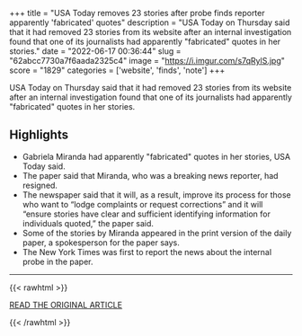+++
title = "USA Today removes 23 stories after probe finds reporter apparently 'fabricated' quotes"
description = "USA Today on Thursday said that it had removed 23 stories from its website after an internal investigation found that one of its journalists had apparently \"fabricated\" quotes in her stories."
date = "2022-06-17 00:36:44"
slug = "62abcc7730a7f6aada2325c4"
image = "https://i.imgur.com/s7qRylS.jpg"
score = "1829"
categories = ['website', 'finds', 'note']
+++

USA Today on Thursday said that it had removed 23 stories from its website after an internal investigation found that one of its journalists had apparently \"fabricated\" quotes in her stories.

## Highlights

- Gabriela Miranda had apparently "fabricated" quotes in her stories, USA Today said.
- The paper said that Miranda, who was a breaking news reporter, had resigned.
- The newspaper said that it will, as a result, improve its process for those who want to “lodge complaints or request corrections” and it will “ensure stories have clear and sufficient identifying information for individuals quoted,” the paper said.
- Some of the stories by Miranda appeared in the print version of the daily paper, a spokesperson for the paper says.
- The New York Times was first to report the news about the internal probe in the paper.

---

{{< rawhtml >}}
  <p class="article-category">
    <a target="_blank" href="https://www.cnn.com/2022/06/16/media/usa-today-removes-articles/index.html">READ THE ORIGINAL ARTICLE</a>
  </p>
{{< /rawhtml >}}
